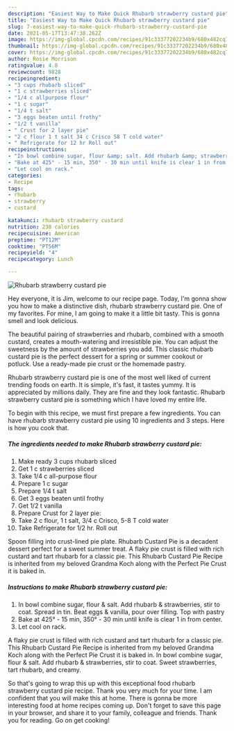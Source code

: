 ```yaml
---
description: "Easiest Way to Make Quick Rhubarb strawberry custard pie"
title: "Easiest Way to Make Quick Rhubarb strawberry custard pie"
slug: 7-easiest-way-to-make-quick-rhubarb-strawberry-custard-pie
date: 2021-05-17T13:47:38.262Z
image: https://img-global.cpcdn.com/recipes/91c33377202234b9/680x482cq70/rhubarb-strawberry-custard-pie-recipe-main-photo.jpg
thumbnail: https://img-global.cpcdn.com/recipes/91c33377202234b9/680x482cq70/rhubarb-strawberry-custard-pie-recipe-main-photo.jpg
cover: https://img-global.cpcdn.com/recipes/91c33377202234b9/680x482cq70/rhubarb-strawberry-custard-pie-recipe-main-photo.jpg
author: Rosie Morrison
ratingvalue: 4.8
reviewcount: 9828
recipeingredient:
- "3 cups rhubarb sliced"
- "1 c strawberries sliced"
- "1/4 c allpurpose flour"
- "1 c sugar"
- "1/4 t salt"
- "3 eggs beaten until frothy"
- "1/2 t vanilla"
- " Crust for 2 layer pie"
- "2 c flour 1 t salt 34 c Crisco 58 T cold water"
- " Refrigerate for 12 hr Roll out"
recipeinstructions:
- "In bowl combine sugar, flour &amp; salt. Add rhubarb &amp; strawberries, stir to coat. Spread in tin. Beat eggs &amp; vanilla, pour over filling. Top with pastry"
- "Bake at 425° - 15 min, 350° - 30 min until knife is clear 1 in from center."
- "Let cool on rack."
categories:
- Recipe
tags:
- rhubarb
- strawberry
- custard

katakunci: rhubarb strawberry custard 
nutrition: 238 calories
recipecuisine: American
preptime: "PT12M"
cooktime: "PT56M"
recipeyield: "4"
recipecategory: Lunch

---
```



![Rhubarb strawberry custard pie](https://img-global.cpcdn.com/recipes/91c33377202234b9/680x482cq70/rhubarb-strawberry-custard-pie-recipe-main-photo.jpg)

Hey everyone, it is Jim, welcome to our recipe page. Today, I'm gonna show you how to make a distinctive dish, rhubarb strawberry custard pie. One of my favorites. For mine, I am going to make it a little bit tasty. This is gonna smell and look delicious.

The beautiful pairing of strawberries and rhubarb, combined with a smooth custard, creates a mouth-watering and irresistible pie. You can adjust the sweetness by the amount of strawberries you add. This classic rhubarb custard pie is the perfect dessert for a spring or summer cookout or potluck. Use a ready-made pie crust or the homemade pastry.

Rhubarb strawberry custard pie is one of the most well liked of current trending foods on earth. It is simple, it's fast, it tastes yummy. It is appreciated by millions daily. They are fine and they look fantastic. Rhubarb strawberry custard pie is something which I have loved my entire life.


To begin with this recipe, we must first prepare a few ingredients. You can have rhubarb strawberry custard pie using 10 ingredients and 3 steps. Here is how you cook that.

<!--inarticleads1-->

##### The ingredients needed to make Rhubarb strawberry custard pie:

1. Make ready 3 cups rhubarb sliced
1. Get 1 c strawberries sliced
1. Take 1/4 c all-purpose flour
1. Prepare 1 c sugar
1. Prepare 1/4 t salt
1. Get 3 eggs beaten until frothy
1. Get 1/2 t vanilla
1. Prepare  Crust for 2 layer pie:
1. Take 2 c flour, 1 t salt, 3/4 c Crisco, 5-8 T cold water
1. Take  Refrigerate for 1/2 hr. Roll out


Spoon filling into crust-lined pie plate. Rhubarb Custard Pie is a decadent dessert perfect for a sweet summer treat. A flaky pie crust is filled with rich custard and tart rhubarb for a classic pie. This Rhubarb Custard Pie Recipe is inherited from my beloved Grandma Koch along with the Perfect Pie Crust it is baked in. 

<!--inarticleads2-->

##### Instructions to make Rhubarb strawberry custard pie:

1. In bowl combine sugar, flour &amp; salt. Add rhubarb &amp; strawberries, stir to coat. Spread in tin. Beat eggs &amp; vanilla, pour over filling. Top with pastry
1. Bake at 425° - 15 min, 350° - 30 min until knife is clear 1 in from center.
1. Let cool on rack.


A flaky pie crust is filled with rich custard and tart rhubarb for a classic pie. This Rhubarb Custard Pie Recipe is inherited from my beloved Grandma Koch along with the Perfect Pie Crust it is baked in. In bowl combine sugar, flour &amp; salt. Add rhubarb &amp; strawberries, stir to coat. Sweet strawberries, tart rhubarb, and creamy. 

So that's going to wrap this up with this exceptional food rhubarb strawberry custard pie recipe. Thank you very much for your time. I am confident that you will make this at home. There is gonna be more interesting food at home recipes coming up. Don't forget to save this page in your browser, and share it to your family, colleague and friends. Thank you for reading. Go on get cooking!
